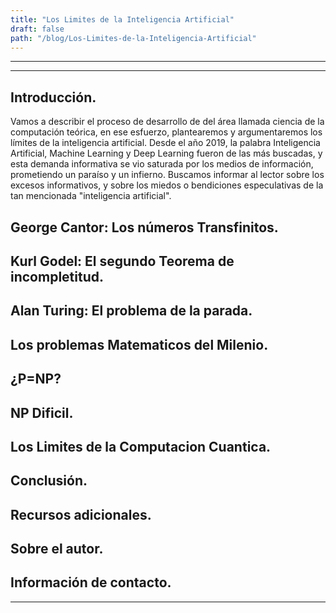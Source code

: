 ```yaml
---
title: "Los Limites de la Inteligencia Artificial"
draft: false
path: "/blog/Los-Limites-de-la-Inteligencia-Artificial"
---
```


-------------------------------
-------------------------------


## Introducción.
Vamos a describir el proceso de desarrollo de del área llamada ciencia de la computación teórica, en ese esfuerzo, plantearemos y argumentaremos los límites de la inteligencia artificial.
Desde el año 2019, la palabra Inteligencia Artificial, Machine Learning y Deep Learning fueron de las más buscadas, y esta demanda informativa se vio saturada por los medios de información, prometiendo un paraíso y un infierno. Buscamos informar al lector sobre los excesos informativos, y sobre los miedos o bendiciones especulativas de la tan mencionada "inteligencia artificial".

## George Cantor: Los números Transfinitos.


## Kurl Godel: El segundo Teorema de incompletitud.


## Alan Turing: El problema de la parada. 


## Los problemas Matematicos del Milenio.


## ¿P=NP?


## NP Dificil.


## Los Limites de la Computacion Cuantica.


## Conclusión.


## Recursos adicionales.

## Sobre el autor.


## Información de contacto.


---






